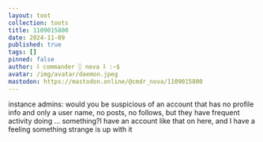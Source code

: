 ```yaml
---
layout: toot
collection: toots
title: 1109015800
date: 2024-11-09
published: true
tags: []
pinned: false
author: ⸸ commander ░ nova ⸸ :~$
avatar: /img/avatar/daemon.jpeg
mastodon: https://mastodon.online/@cmdr_nova/1109015800
---
```


instance admins: would you be suspicious of an account that has no profile info and only a user name, no posts, no follows, but they have frequent activity doing ... something?I have an account like that on here, and I have a feeling something strange is up with it
